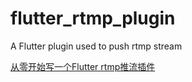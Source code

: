 # flutter_rtmp_plugin

A Flutter plugin used to push rtmp stream

[从零开始写一个Flutter rtmp推流插件](https://www.jianshu.com/p/b67ba9e1d909)
